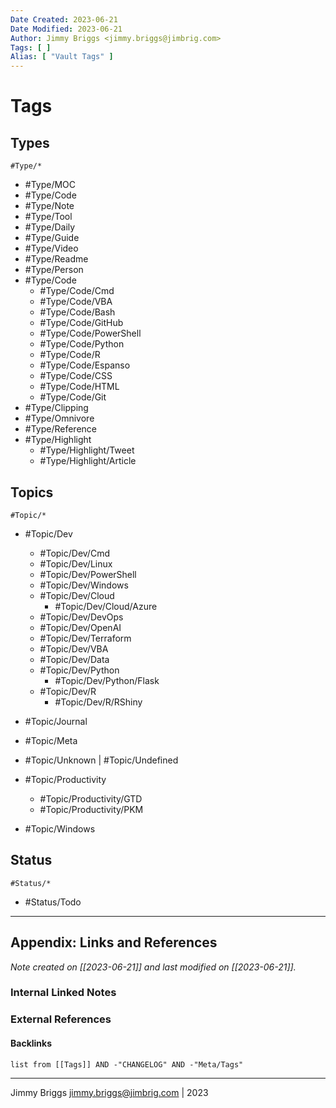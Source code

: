 ```yaml
---
Date Created: 2023-06-21
Date Modified: 2023-06-21
Author: Jimmy Briggs <jimmy.briggs@jimbrig.com>
Tags: [ ]
Alias: [ "Vault Tags" ]
---
```


# Tags

## Types

`#Type/*`

- #Type/MOC 
- #Type/Code 
- #Type/Note 
- #Type/Tool 
- #Type/Daily 
- #Type/Guide 
- #Type/Video 
- #Type/Readme 
- #Type/Person 
- #Type/Code 
	- #Type/Code/Cmd 
	- #Type/Code/VBA 
	- #Type/Code/Bash 
	- #Type/Code/GitHub 
	- #Type/Code/PowerShell 
	- #Type/Code/Python
	- #Type/Code/R
	- #Type/Code/Espanso
	- #Type/Code/CSS
	- #Type/Code/HTML
	- #Type/Code/Git
- #Type/Clipping 
- #Type/Omnivore 
- #Type/Reference 
- #Type/Highlight 
	- #Type/Highlight/Tweet 
	- #Type/Highlight/Article 

## Topics

`#Topic/*`

- #Topic/Dev 
	- #Topic/Dev/Cmd 
	- #Topic/Dev/Linux 
	- #Topic/Dev/PowerShell 
	- #Topic/Dev/Windows 
	- #Topic/Dev/Cloud 
		- #Topic/Dev/Cloud/Azure 
	- #Topic/Dev/DevOps 
	- #Topic/Dev/OpenAI 
	- #Topic/Dev/Terraform 
	- #Topic/Dev/VBA 
	- #Topic/Dev/Data 
	- #Topic/Dev/Python 
		- #Topic/Dev/Python/Flask 
	- #Topic/Dev/R
		- #Topic/Dev/R/RShiny 

- #Topic/Journal 
- #Topic/Meta 
- #Topic/Unknown | #Topic/Undefined 
- #Topic/Productivity 
	- #Topic/Productivity/GTD 
	- #Topic/Productivity/PKM

- #Topic/Windows


## Status

`#Status/*`

- #Status/Todo 

***

## Appendix: Links and References

*Note created on [[2023-06-21]] and last modified on [[2023-06-21]].*

### Internal Linked Notes

### External References

#### Backlinks

```dataview
list from [[Tags]] AND -"CHANGELOG" AND -"Meta/Tags"
```


***

Jimmy Briggs <jimmy.briggs@jimbrig.com> | 2023